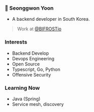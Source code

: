 ### 🎩 Seonggwon Yoon

- A backend developer in South Korea.
> Work at [@BIFROSTio](https://thebifrost.io/)

### Interests
- Backend Develop
- Devops Engineering
- Open Source
- Typescript, Go, Python
- Offensive Security

### Learning Now
- Java (Spring)
- Service mesh, discovery
